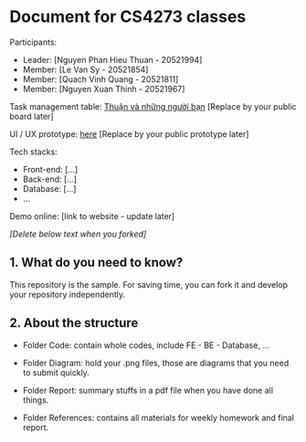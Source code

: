 # Document for CS4273 classes

Participants:

- Leader: [Nguyen Phan Hieu Thuan - 20521994]
- Member: [Le Van Sy - 20521854]
- Member: [Quach Vinh Quang - 20521811]
- Member: [Nguyen Xuan Thinh - 20521967]

Task management table: [Thuận và những người bạn](https://trello.com/b/dbwbHkV0/thu%E1%BA%ADn-v%C3%A0-nh%E1%BB%AFng-ng%C6%B0%E1%BB%9Di-b%E1%BA%A1n) [Replace by your public board later]

UI / UX prototype: [here](https://www.figma.com/proto/rMh6UpHotHGbgeeqBGvGXe/Untitled?node-id=328%3A1255&scaling=min-zoom&page-id=0%3A1&starting-point-node-id=1%3A2) [Replace by your public prototype later]

Tech stacks:

- Front-end: [...]
- Back-end: [...]
- Database: [...]
- ...

Demo online: [link to website - update later]

*[Delete below text when you forked]*

## 1. What do you need to know?

This repository is the sample. For saving time, you can fork it and develop your repository independently.

## 2. About the structure

- Folder Code: contain whole codes, include FE - BE - Database, ...

- Folder Diagram: hold your .png files, those are diagrams that you need to submit quickly.

- Folder Report: summary stuffs in a pdf file when you have done all things.

- Folder References: contains all materials for weekly homework and final report.
